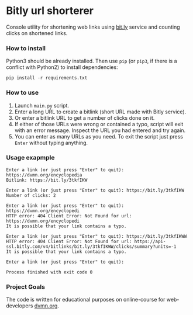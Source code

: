 # Bitly url shorterer

Console utility for shortening web links using [bit.ly](https://[bit.ly) service and counting clicks on shortened links.

### How to install

Python3 should be already installed. 
Then use `pip` (or `pip3`, if there is a conflict with Python2) to install dependencies:
```
pip install -r requirements.txt
```

### How to use

1. Launch `main.py` script.
2. Enter a long URL to create a bitlink (short URL made with Bitly service).
3. Or enter a bitlink URL to get a number of clicks done on it.
4. If either of those URLs were wrong or contained a typo, script will exit with an error message. Inspect the URL you had entered and try again.
5. You can enter as many URLs as you need. To exit the script just press `Enter` without typing anything.

### Usage exapmple

```
Enter a link (or just press "Enter" to quit): https://dvmn.org/encyclopedia
Bitlink: https://bit.ly/3tkfIKW

Enter a link (or just press "Enter" to quit): https://bit.ly/3tkfIKW
Number of clicks: 2

Enter a link (or just press "Enter" to quit): https://dvmn.org/encyclopedi
HTTP error: 404 Client Error: Not Found for url: https://dvmn.org/encyclopedi
It is possible that your link contains a typo.

Enter a link (or just press "Enter" to quit): https://bit.ly/3tkfIKWW
HTTP error: 404 Client Error: Not Found for url: https://api-ssl.bitly.com/v4/bitlinks/bit.ly/3tkfIKWW/clicks/summary?units=-1
It is possible that your link contains a typo.

Enter a link (or just press "Enter" to quit): 

Process finished with exit code 0
```

### Project Goals

The code is written for educational purposes on online-course for web-developers [dvmn.org](https://dvmn.org/).
